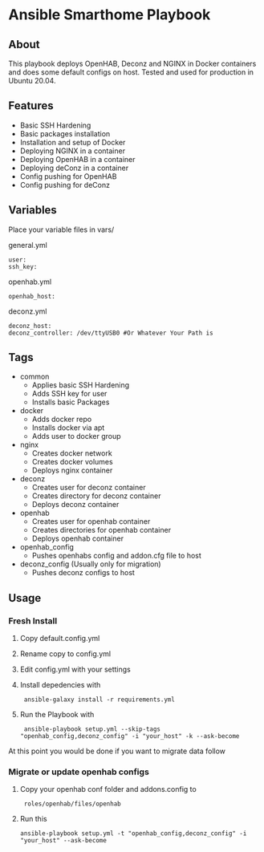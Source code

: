 # Ansible Smarthome Playbook

## About

This playbook deploys OpenHAB, Deconz and NGINX in Docker containers and does some default configs on host. 
Tested and used for production in Ubuntu 20.04.

## Features

- Basic SSH Hardening
- Basic packages installation
- Installation and setup of Docker
- Deploying NGINX in a container
- Deploying OpenHAB in a container
- Deploying deConz in a container
- Config pushing for OpenHAB
- Config pushing for deConz

## Variables
Place your variable files in vars/

general.yml

    user: 
    ssh_key: 

openhab.yml

    openhab_host:

deconz.yml

    deconz_host:
    deconz_controller: /dev/ttyUSB0 #Or Whatever Your Path is

## Tags
- common
    - Applies basic SSH Hardening
    - Adds SSH key for user
    - Installs basic Packages
- docker
  - Adds docker repo
  - Installs docker via apt
  - Adds user to docker group
- nginx
  - Creates docker network
  - Creates docker volumes
  - Deploys nginx container
- deconz
  - Creates user for deconz container
  - Creates directory for deconz container
  - Deploys deconz container
- openhab
  - Creates user for openhab container
  - Creates directories for openhab container
  - Deploys openhab container
- openhab_config
  - Pushes openhabs config and addon.cfg file to host
- deconz_config (Usually only for migration)
  - Pushes deconz configs to host

## Usage
### Fresh Install
1. Copy default.config.yml
2. Rename copy to config.yml
3. Edit config.yml with your settings
4. Install depedencies with 

        ansible-galaxy install -r requirements.yml

5. Run the Playbook with 

        ansible-playbook setup.yml --skip-tags "openhab_config,deconz_config" -i "your_host" -k --ask-become

At this point you would be done if you want to migrate data follow

### Migrate or update openhab configs
1. Copy your openhab conf folder and addons.config to 

        roles/openhab/files/openhab

2.  Run this

        ansible-playbook setup.yml -t "openhab_config,deconz_config" -i "your_host" --ask-become
